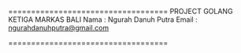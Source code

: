 =================================== 
PROJECT GOLANG KETIGA MARKAS BALI
Nama : Ngurah Danuh Putra Email : ngurahdanuhputra@gmail.com

===================================
